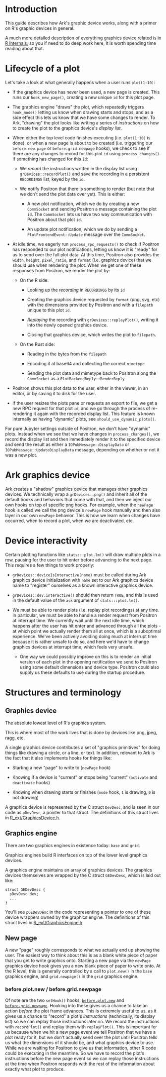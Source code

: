 # Introduction

This guide describes how Ark's graphic device works, along with a primer on R's graphic devices in general.

A much more detailed description of everything graphics device related is in [R Internals](https://cran.r-project.org/doc/manuals/r-devel/R-ints.html#Graphics-Devices), so you if need to do deep work here, it is worth spending time reading about that.

# Lifecycle of a plot

Let's take a look at what generally happens when a user runs `plot(1:10)`:

-   If the graphics device has never been used, a new page is created. This runs our `hook_new_page()`, creating a new unique `id` for this plot page.

-   The graphics engine "draws" the plot, which repeatedly triggers `hook_mode()` letting us know when drawing starts and stops, and as a side effect this lets us know that we have some changes to render. To Ark, "drawing" the plot looks like writing a series of *instructions* on how to create the plot to the graphics device's *display list*.

-   When either the top level code finishes executing (i.e. `plot(1:10)` is done), or when a new page is about to be created (i.e. triggering our `before.new.page` or `before.grid.newpage` hooks), we check to see if there are any changes to record for this plot `id` using `process_changes()`. If something has changed for this `id`:

    -   We *record* the instructions written in the display list using `grDevices::recordPlot()` and save the recording in a persistent `RECORDINGS` list, keyed by the `id`.

    -   We notify Positron that there is something to render (but note that we don't send the plot data over yet). This is either:

        -   A new plot notification, which we do by creating a new `CommSocket` and sending Positron a message containing the plot `id`. The `CommSocket` lets us have two way communication with Positron about that plot `id`.

        -   An update plot notification, which we do by sending a `PlotFrontendEvent::Update` message over the `CommSocket`.

-   At idle time, we eagerly run `process_rpc_requests()` to check if Positron has responded to our plot notifications, letting us know it is "ready" for us to send over the full plot data. At this time, Positron also provides the `width`, `height`, `pixel_ratio`, and `format` (i.e. graphics device) that we should use when rendering the plot. When we get one of these responses from Positron, we render the plot by:

    -   On the R side:

        -   Looking up the *recording* in `RECORDINGS` by its `id`

        -   Creating the graphics device requested by `format` (png, svg, etc) with the dimensions provided by Positron and with a `filepath` unique to this plot `id`.

        -   *Replaying* the recording with `grDevices::replayPlot()`, writing it into the newly opened graphics device.

        -   Closing that graphics device, which writes the plot to `filepath`.

    -   On the Rust side:

        -   Reading in the bytes from the `filepath`

        -   Encoding it at base64 and collecting the correct `mimetype`

        -   Sending the plot data and mimetype back to Positron along the `CommSocket` as a `PlotBackendReply::RenderReply`

-   Positron shows this plot data to the user, either in the viewer, in an editor, or by saving it to disk for the user.

-   If the user resizes the plots pane or requests an export to file, we get a new RPC request for that plot `id`, and we go through the process of re-rendering it again with the recorded display list. This feature is known internally as having "dynamic" plots, see `should_use_dynamic_plots()`.

For pure Jupyter settings outside of Positron, we don't have "dynamic" plots. Instead when we see that we have changes in `process_changes()`, we record the display list and then immediately render it to the specified device and send the result as either a `IOPubMessage::DisplayData` or `IOPubMessage::UpdateDisplayData` message, depending on whether or not it was a new plot.

# Ark graphics device

Ark creates a "shadow" graphics device that manages other graphics devices. We technically wrap a `grDevices::png()` and inherit all of the default hooks and behaviors that come with that, and then we inject our own hooks on top of specific png hooks. For example, when the `newPage` hook is called we call the png device's `newPage` hook manually and then also layer in our own `newPage` behavior. This is how we learn when changes have occurred, when to record a plot, when we are deactivated, etc.

# Device interactivity

Certain plotting functions like `stats:::plot.lm()` will draw multiple plots in a row, pausing for the user to hit enter before advancing to the next page. This requires a few things to work properly:

-   `grDevices::deviceIsInteractive(name)` must be called during Ark graphics device initialization with `name` set to our Ark graphics device name to "register" ourselves as a known interactive graphics device.

-   `grDevices::dev.interactive()` should then return `TRUE`, and this is used in the default value of the `ask` argument of `stats:::plot.lm()`.

-   We must be able to render plots (i.e. replay plot recordings) at any time. In particular, we must be able to handle a render request from Positron at interrupt time. We currently wait until the next idle time, which happens after the user has hit enter and advanced through all the plots - at which point we actually render them all at once, which is a suboptimal experience. We've been actively avoiding doing much at interrupt time because it is rather unsafe to do so, and here we'd have to change graphics devices at interrupt time, which feels very unsafe.

    -   One way we could possibly improve on this is to render an initial version of each plot in the opening notification we send to Positron using some default dimensions and device type. Positron could also supply us these defaults to use during the startup procedure.

# Structures and terminology

## Graphics device

The absolute lowest level of R's graphics system.

This is where most of the work lives that is done by devices like png, jpeg, ragg, etc.

A single graphics device contributes a set of "graphics primitives" for doing things like drawing a circle, or a line, or text. In addition, relevant to Ark is the fact that it also implements hooks for things like:

-   Starting a new "page" to write to (`newPage` hook)

-   Knowing if a device is "current" or stops being "current" (`activate` and `deactivate` hooks)

-   Knowing when drawing starts or finishes (`mode` hook, `1` is drawing, `0` is not drawing)

A graphics device is represented by the C struct `DevDesc`, and is seen in our code as `pDevDesc`, a pointer to that struct. The definitions of this struct lives in [R_ext/GraphicsDevice.h](https://github.com/wch/r-source/blob/trunk/src/include/R_ext/GraphicsDevice.h).

## Graphics engine

There are two graphics engines in existence today: `base` and `grid`.

Graphics engines build R interfaces on top of the lower level graphics devices.

A graphics engine maintains an array of graphics devices. The graphics devices themselves are wrapped by the C struct `GEDevDesc`, which is laid out like:

```
struct GEDevDesc {
  pDevDesc dev;
  ...
}
```

You'll see `pGEDevDesc` in the code representing a pointer to one of these device wrappers owned by the graphics engine. The definitions of this struct lives in [R_ext/GraphicsEngine.h](https://github.com/wch/r-source/blob/trunk/src/include/R_ext/GraphicsEngine.h).

## New page

A new "page" roughly corresponds to what we actually end up showing the user. The easiest way to think about this is as a blank white piece of paper that you get to write graphics onto. Starting a new page via the `newPage` graphics device hook gives you a new blank piece of paper to write onto. At the R level, this is generally controlled by a call to `plot.new()` in the `base` graphics engine, and `grid.newpage()` in the `grid` graphics engine.

### before.plot.new / before.grid.newpage

Of note are the two `setHook()` hooks, [`before.plot.new`](https://stat.ethz.ch/R-manual/R-devel/library/graphics/html/frame.html) and [`before.grid.newpage`](https://stat.ethz.ch/R-manual/R-devel/library/grid/html/grid.newpage.html). Hooking into these gives us a chance to take an action *before* the plot frame advances. This is extremely useful to us, as it gives us a chance to "record" a plot's *instructions* (technically, its display list) so we can replay those instructions later on. We record the instructions with `recordPlot()` and replay them with `replayPlot()`. This is important for us because when we hit a new page event we tell Positron that we have a plot ready for it, but we don't actually send over the plot until Positron tells us what the dimensions of it should be, and what graphics device to use. While we are waiting for Positron to give us that information, other R code could be executing in the meantime. So we have to record the plot's instructions before the new page event so we can replay those instructions at the time when Positron responds with the rest of the information about exactly what plot to produce.
